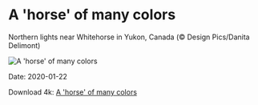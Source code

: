 # A 'horse' of many colors

Northern lights near Whitehorse in Yukon, Canada (© Design Pics/Danita Delimont)

![A 'horse' of many colors](https://bing.com/th?id=OHR.WhitehorseLights_EN-US8047937950_UHD.jpg&rf=LaDigue_UHD.jpg&pid=hp&w=1024&h=576)

Date: 2020-01-22

Download 4k: [A 'horse' of many colors](https://bing.com/th?id=OHR.WhitehorseLights_EN-US8047937950_UHD.jpg&rf=LaDigue_UHD.jpg&pid=hp&w=3840&h=2160)

